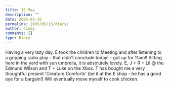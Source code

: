 ```yaml
---
title: 15 May
description: ""
date: 2005-05-15
permalink: 2005/05/15/diary/
author: Cindy
comments: []
type: Diary
---
```


Having a very lazy day. E took the children to Meeting and after listening to a gripping radio play - that didn't conclude today! - got up for 11am!! Sitting here in the yard with sun umbrella, it is absolutely lovely. E, J + R + Lil @ the Edmund Wilson and T + Luke on the Xbox. T has bought me a very thoughtful present 'Creature Comforts' (be it at the £ shop - he has a good eye for a bargain!) Will eventually move myself to cook chicken.
